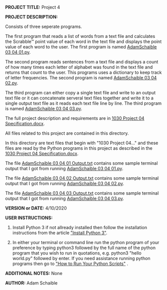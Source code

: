 **PROJECT TITLE:** Project 4

**PROJECT DESCRIPTION:**

Consists of three seperate programs.

The first program that reads a list of words from a text file and calculates the Scrabble™ point value of each word in the text file and displays the point value of each word to the user. The first program is named [AdamSchaible 03 04 01.py](https://github.com/AdamSchaible/MSU_Denver/blob/master/CS%201030%20Computer%20Science%20Principles%20(Spring%202020)/Project%204/AdamSchaible%2003%2004%2001.py).

The second program reads sentences from a text file and displays a count of how many times each letter of alphabet was found in the text file and returns that count to the user. This programs uses a dictionary to keep track of letter frequencies. The second program is named [AdamSchaible 03 04 02.py](https://github.com/AdamSchaible/MSU_Denver/blob/master/CS%201030%20Computer%20Science%20Principles%20(Spring%202020)/Project%204/AdamSchaible%2003%2004%2002.py).

The third program can either copy a single text file and write to an output text file or it can concatenate serveral text files together and write it to a single output text file as it reads each text file line by line. The third program is named [AdamSchaible 03 04 03.py](https://github.com/AdamSchaible/MSU_Denver/blob/master/CS%201030%20Computer%20Science%20Principles%20(Spring%202020)/Project%204/AdamSchaible%2003%2004%2003.py).

The full project description and requirements are in [1030 Project 04 Specification.docx](https://github.com/AdamSchaible/MSU_Denver/blob/master/CS%201030%20Computer%20Science%20Principles%20(Spring%202020)/Project%204/1030%20Project%2004%20Specification.docx).

All files related to this project are contained in this directory.

In this directory are text files that begin with "1030 Project 04..." and these files are read by the Python programs in this project as described in the [1030 Project 04 Specification.docx](https://github.com/AdamSchaible/MSU_Denver/blob/master/CS%201030%20Computer%20Science%20Principles%20(Spring%202020)/Project%204/1030%20Project%2004%20Specification.docx).

The file [AdamSchaible 03 04 01 Output.txt](https://github.com/AdamSchaible/MSU_Denver/blob/master/CS%201030%20Computer%20Science%20Principles%20(Spring%202020)/Project%204/AdamSchaible%2003%2004%2001%20Output.txt)  contains some sample terminal output that I got from running [AdamSchaible 03 04 01.py](https://github.com/AdamSchaible/MSU_Denver/blob/master/CS%201030%20Computer%20Science%20Principles%20(Spring%202020)/Project%204/AdamSchaible%2003%2004%2001.py).

The file [AdamSchaible 03 04 02 Output.txt](https://github.com/AdamSchaible/MSU_Denver/blob/master/CS%201030%20Computer%20Science%20Principles%20(Spring%202020)/Project%204/AdamSchaible%2003%2004%2002%20Output.txt)  contains some sample terminal output that I got from running [AdamSchaible 03 04 02.py](https://github.com/AdamSchaible/MSU_Denver/blob/master/CS%201030%20Computer%20Science%20Principles%20(Spring%202020)/Project%204/AdamSchaible%2003%2004%2002.py).

The file [AdamSchaible 03 04 03 Output.txt](https://github.com/AdamSchaible/MSU_Denver/blob/master/CS%201030%20Computer%20Science%20Principles%20(Spring%202020)/Project%204/AdamSchaible%2003%2004%2003%20Output.txt) contains some sample terminal output that I got from running [AdamSchaible 03 04 03.py](https://github.com/AdamSchaible/MSU_Denver/blob/master/CS%201030%20Computer%20Science%20Principles%20(Spring%202020)/Project%204/AdamSchaible%2003%2004%2003.py).

**VERSION or DATE:** 4/10/2020

**USER INSTRUCTIONS:** 
1) Install Python 3 if not allready installed then follow the installation instructions from the article ["Install Python 3"](https://installpython3.com/).

2) In either your terminal or command line run the python program of your preference by typing python3 followed by the full name of the python program that you wish to run in quotations, e.g. python3 "hello world.py" followed by enter. If you need assistance running python programs then go to ["How to Run Your Python Scripts"](https://realpython.com/run-python-scripts/) .

**ADDITIONAL NOTES:** None

**AUTHOR:** Adam Schaible
